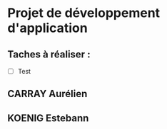 # Projet de développement d'application

## Taches à réaliser :
- [ ] Test

## CARRAY Aurélien
## KOENIG Estebann
